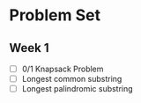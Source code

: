 # Problem Set

## Week 1

- [ ] 0/1 Knapsack Problem
- [ ] Longest common substring
- [ ] Longest palindromic substring
